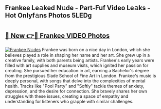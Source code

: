 ## Frankee Le𝚊ked N𝚞de - Part-Fuf Video Le𝚊ks - Hot Onlyf𝚊ns Photos 5LEDg

# <h2><a href="http://ac38739.deff.icu/?id=Frankee">🔗 New 👉🔴 Frankee VIDEO Photos</a></h2>

[![Frankee N𝚞des](https://i.imgur.com/rIISA9y.gif)](http://ac38739.deff.icu/?id=Frankee)
Frankee was born on a nice day in London, which she believes played a role in shaping her name and her art. She grew up in a creative family, with both parents being artists. Frankee's early years were filled with art supplies and museum visits, which ignited her passion for creating. She pursued her education in art, earning a Bachelor's degree from the prestigious Slade School of Fine Art in London. Frankee's music is deeply personal, with songs that delve into the complexities of mental health. Tracks like "Pool Party" and "Softly" tackle themes of anxiety, depression, and the desire for connection. She bravely shares her own struggles with these issues, creating a space of empathy and understanding for listeners who grapple with similar challenges.
